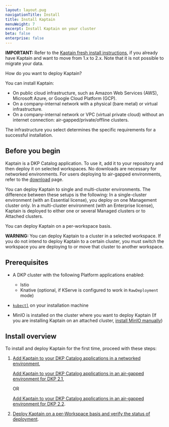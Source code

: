 ```yaml
---
layout: layout.pug
navigationTitle: Install
title: Install Kaptain
menuWeight: 7
excerpt: Install Kaptain on your cluster
beta: false
enterprise: false
---
```


<p class="message--important"><strong>IMPORTANT: </strong>Refer to the <a href="../fresh-install">Kaptain fresh install instructions</a>, if you already have Kaptain and want to move from 1.x to 2.x. Note that it is not possible to migrate your data.</p>

How do you want to deploy Kaptain?

You can install Kaptain:

- On public cloud infrastructure, such as Amazon Web Services (AWS), Microsoft Azure, or Google Cloud Platform (GCP).
- On a company-internal network with a physical (bare metal) or virtual infrastructure.
- On a company-internal network or VPC (virtual private cloud) without an internet connection: air-gapped/private/offline clusters.

The infrastructure you select determines the specific requirements for a successful installation.

## Before you begin

Kaptain is a DKP Catalog application. To use it, add it to your repository and then deploy it on selected workspaces. No downloads are necessary for networked environments. For users deploying to air-gapped environments, refer to the [download][download] page.

You can deploy Kaptain to single and multi-cluster environments. The difference between these setups is the following: In a single-cluster environment (with an Essential license), you deploy on one Management cluster only. In a multi-cluster environment (with an Enterprise license), Kaptain is deployed to either one or several Managed clusters or to Attached clusters.

You can deploy Kaptain on a per-workspace basis.

<p class="message--warning"><strong>WARNING: </strong>You can deploy Kaptain to a cluster in a selected workspace. If you do not intend to deploy Kaptain to a certain cluster, you must switch the workspace you are deploying to or move that cluster to another workspace.</p>

## Prerequisites

- A DKP cluster with the following Platform applications enabled:

  - Istio
  - Knative (optional, if KServe is configured to work in `RawDeployment` mode)

- [`kubectl`][kubectl] on your installation machine

- MinIO is installed on the cluster where you want to deploy Kaptain
  (If you are installing Kaptain on an attached cluster, [install MinIO manually](../../../kommander/2.2/workspaces/applications/platform-applications/application-deployment/))

## Install overview

To install and deploy Kaptain for the first time, proceed with these steps:

1.  [Add Kaptain to your DKP Catalog applications in a networked environment][add_dkp],

    [Add Kaptain to your DKP Catalog applications in an air-gapped environment for DKP 2.1][add_air_2.1],

    OR

    [Add Kaptain to your DKP Catalog applications in an air-gapped environment for DKP 2.2][add_air_2.2].

1.  [Deploy Kaptain on a per-Workspace basis and verify the status of deployment][deploy].

[kubectl]: https://kubernetes.io/docs/tasks/tools/#kubectl
[add_dkp]: dkp/
[add_air_2.1]: air-gapped-2.1/
[add_air_2.2]: air-gapped-2.2/
[deploy]: deploy-kaptain
[download]: ../download/
